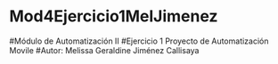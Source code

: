 # Mod4Ejercicio1MelJimenez
#Módulo de Automatización II
#Ejercicio 1 Proyecto de Automatización Movile
#Autor: Melissa Geraldine Jiménez Callisaya
